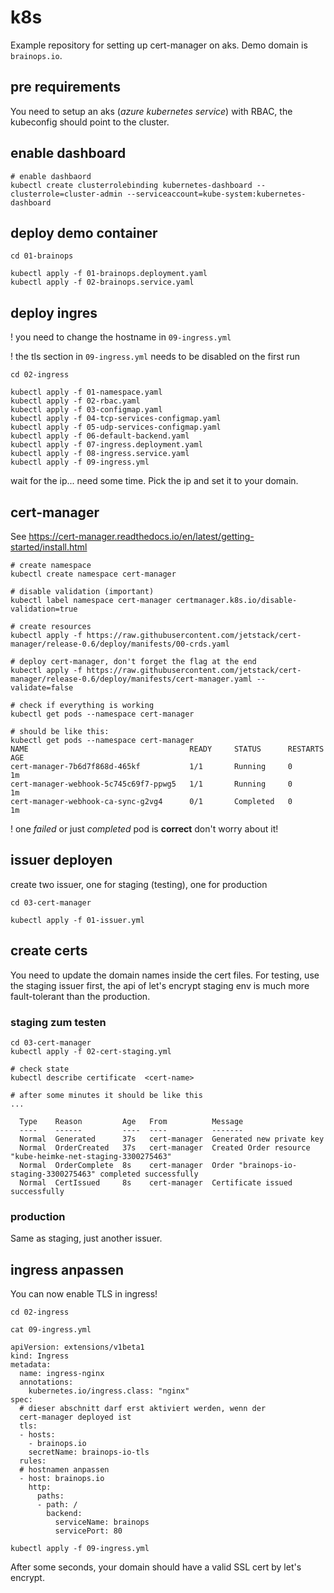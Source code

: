 # k8s

Example repository for setting up cert-manager on aks. Demo domain is `brainops.io`.

## pre requirements

You need to setup an aks (_azure kubernetes service_) with RBAC, the kubeconfig should
point to the cluster.

## enable dashboard
```
# enable dashbaord
kubectl create clusterrolebinding kubernetes-dashboard --clusterrole=cluster-admin --serviceaccount=kube-system:kubernetes-dashboard
```

## deploy demo container

```
cd 01-brainops

kubectl apply -f 01-brainops.deployment.yaml
kubectl apply -f 02-brainops.service.yaml
```

## deploy ingres

! you need to change the hostname in `09-ingress.yml`

! the tls section in `09-ingress.yml` needs to be disabled on the first run

```
cd 02-ingress

kubectl apply -f 01-namespace.yaml
kubectl apply -f 02-rbac.yaml
kubectl apply -f 03-configmap.yaml
kubectl apply -f 04-tcp-services-configmap.yaml
kubectl apply -f 05-udp-services-configmap.yaml
kubectl apply -f 06-default-backend.yaml
kubectl apply -f 07-ingress.deployment.yaml
kubectl apply -f 08-ingress.service.yaml
kubectl apply -f 09-ingress.yml
```

wait for the ip... need some time. Pick the ip and set it to your domain.

## cert-manager

See https://cert-manager.readthedocs.io/en/latest/getting-started/install.html

```
# create namespace
kubectl create namespace cert-manager

# disable validation (important)
kubectl label namespace cert-manager certmanager.k8s.io/disable-validation=true

# create resources
kubectl apply -f https://raw.githubusercontent.com/jetstack/cert-manager/release-0.6/deploy/manifests/00-crds.yaml

# deploy cert-manager, don't forget the flag at the end
kubectl apply -f https://raw.githubusercontent.com/jetstack/cert-manager/release-0.6/deploy/manifests/cert-manager.yaml --validate=false

# check if everything is working
kubectl get pods --namespace cert-manager

# should be like this:
kubectl get pods --namespace cert-manager
NAME                                    READY     STATUS      RESTARTS   AGE
cert-manager-7b6d7f868d-465kf           1/1       Running     0          1m
cert-manager-webhook-5c745c69f7-ppwg5   1/1       Running     0          1m
cert-manager-webhook-ca-sync-g2vg4      0/1       Completed   0          1m
```

! one _failed_ or just _completed_ pod is **correct** don't worry about it!

## issuer deployen

create two issuer, one for staging (testing), one for production

```
cd 03-cert-manager

kubectl apply -f 01-issuer.yml
```

## create certs


You need to update the domain names inside the cert files. For testing,
use the staging issuer first, the api of let's encrypt staging env is much more
fault-tolerant than the production.

### staging zum testen

```
cd 03-cert-manager
kubectl apply -f 02-cert-staging.yml

# check state
kubectl describe certificate  <cert-name>

# after some minutes it should be like this
...

  Type    Reason         Age   From          Message
  ----    ------         ----  ----          -------
  Normal  Generated      37s   cert-manager  Generated new private key
  Normal  OrderCreated   37s   cert-manager  Created Order resource "kube-heimke-net-staging-3300275463"
  Normal  OrderComplete  8s    cert-manager  Order "brainops-io-staging-3300275463" completed successfully
  Normal  CertIssued     8s    cert-manager  Certificate issued successfully
```

### production

Same as staging, just another issuer.

## ingress anpassen

You can now enable TLS in ingress!

```
cd 02-ingress

cat 09-ingress.yml

apiVersion: extensions/v1beta1
kind: Ingress
metadata:
  name: ingress-nginx
  annotations:
    kubernetes.io/ingress.class: "nginx"
spec:
  # dieser abschnitt darf erst aktiviert werden, wenn der
  cert-manager deployed ist
  tls:
  - hosts:
    - brainops.io
    secretName: brainops-io-tls
  rules:
  # hostnamen anpassen
  - host: brainops.io
    http:
      paths:
      - path: /
        backend:
          serviceName: brainops
          servicePort: 80

kubectl apply -f 09-ingress.yml
```

After some seconds, your domain should have a valid SSL cert by let's encrypt.